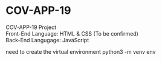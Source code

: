 # COV-APP-19
COV-APP-19 Project\
Front-End Language: HTML & CSS (To be confirmed)\
Back-End Langugage: JavaScript

need to create the virtual environment
python3 -m venv env
